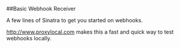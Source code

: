 ##Basic Webhook Receiver

A few lines of Sinatra to get you started on webhooks.

http://www.proxylocal.com makes this a fast and quick way to test webhooks locally.
